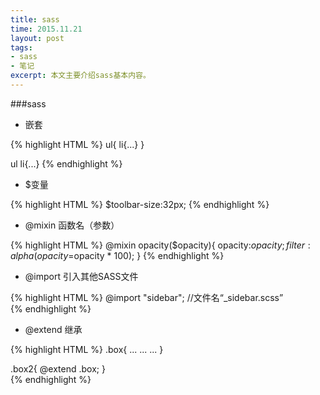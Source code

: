 ```yaml
---
title: sass
time: 2015.11.21
layout: post
tags:
- sass
- 笔记
excerpt: 本文主要介绍sass基本内容。
---
```

###sass
- 嵌套

{% highlight HTML %}
ul{
	li{...}
}

ul li{...}
{% endhighlight %}

- $变量
 
{% highlight HTML %}
$toolbar-size:32px;
{% endhighlight %}

- @mixin 函数名（参数）

{% highlight HTML %}
@mixin opacity($opacity){
	opacity:$opacity;
	filter:alpha(opacity=$opacity * 100);
}
{% endhighlight %}

- @import 引入其他SASS文件

{% highlight HTML %}
@import "sidebar";        //文件名“_sidebar.scss”         
{% endhighlight %}

- @extend 继承

{% highlight HTML %}
.box{
	...
	...
	...
}

.box2{
  @extend .box;
}       
{% endhighlight %}

